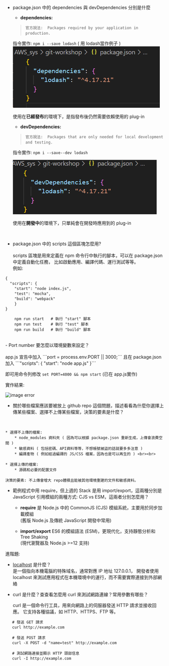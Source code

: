 - package.json 中的 dependencies 與 devDependencies 分別是什麼

    * **dependencies:**<br>
    > ```官方說法:  Packages required by your application in production. ```<br>
    
    指令實作: ``` npm i --save lodash ``` ( 用 lodash當作例子 )<br>
    ![image error](https://github.com/yumyuu/git-practice/blob/main/image/hw3-express/3.png)

    使用在**已經發布**的環境下，是指發布後仍然需要依賴使用的 plug-in<br>
    * **devDependencies:**<br>
    > ```官方說法:  Packages that are only needed for local development and testing. ```<br>
    
    指令實作: ``` npm i --save--dev lodash ```
    
    ![image error](https://github.com/yumyuu/git-practice/blob/main/image/hw3-express/4.png)

    使用在**開發中**的環境下，只單純會在開發時應用到的 plug-in
    
    <br>

- package.json 中的 scripts 這個區塊怎麼用? <br><br>
    scripts 區塊是用來定義在 npm 命令行中執行的腳本，可以在 package.json 中定義自動化任務，
    比如啟動應用、編譯代碼、運行測試等等。<br>
例如:
``` 
{
  "scripts": {
    "start": "node index.js",
    "test": "mocha",
    "build": "webpack"
    }
} 
```

``` 
    npm run start   # 執行 "start" 腳本
    npm run test    # 執行 "test" 腳本
    npm run build   # 執行 "build" 腳本
```
<br>
- Port number 要怎麼以環境變數來設定？<br><br>
 app.js 宣告中加入 
```port = process.env.PORT || 3000;``` 
 且在 package.json 加入 
```"scripts": { "start": "node app.js" }```
        
 即可用命令列修改   ```set PORT=4000 && npm start``` (已在 app.js實作)<br>
 
 實作結果:

 ![image error](https://github.com/yumyuu/git-practice/blob/main/image/hw3-express/5.png)

- 關於哪些檔案應該要被放上 github repo 這個問題，描述看看為什麼你選擇上傳某些檔案、選擇不上傳某些檔案，決策的要素是什麼？
<br>

    * 選擇不上傳的檔案: 
        * node_modules 資料夾 ( 因為可以根據 package.json 重新生成，上傳會浪費空間 )
        * 敏感資料 ( 包括密碼、API資料等等，不想帳號被盜的話就要多多注意 )
        * 編譯產物 ( 例如經過編譯的 JS/CSS 檔案，因為也是可以再生的 ) <br><br>
        
    * 選擇上傳的檔案:
        * 源碼和必要的配置文件
        
    決策的要素: 不上傳會增大 repo體積且能被其他環境重建的文件和敏感資料。
    
        
- 範例程式中用 require，但上週的 Stack 是用 import/export，這兩種分別是 JavaScript 引用模組的兩種方式: CJS vs ESM，這兩者分別怎麼用？

    * **require** 是 Node.js 中的 CommonJS (CJS) 模組系統，主要用於同步加載模組<br>
    (舊版 Node.js 及傳統 JavaScript 開發中常用)
    
    * **import/export** ES6 的模組語法 (ESM)，更現代化，支持靜態分析和 Tree Shaking<br>
    (現代瀏覽器及 Node.js >=12 支持)


進階題:
- [localhost](http://localhost) 是什麼？<br>
    是一個指向本機電腦的特殊域名，通常對應 IP 地址 127.0.0.1，
    開發者使用 localhost 來測試應用程式在本機環境中的運行，而不需要實際連接到外部網絡<br>

- curl 是什麼？查查看怎麼用 curl 來測試網路連線？常用參數有哪些？

    curl 是一個命令行工具，用來向網路上的伺服器發送 HTTP 請求並接收回應。
    它支持各種協議，如 HTTP、HTTPS、FTP 等。
 ```   
    # 發送 GET 請求
    curl http://example.com
    
    # 發送 POST 請求
    curl -X POST -d "name=test" http://example.com
    
    # 測試網路連接並顯示 HTTP 頭部信息
    curl -I http://example.com
```
